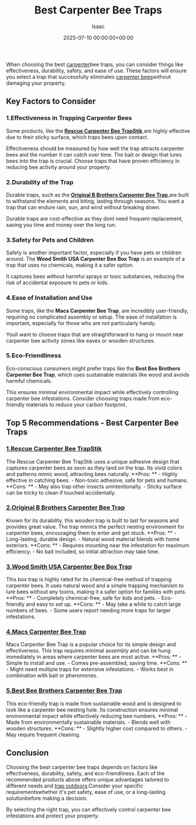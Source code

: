 ﻿---
title: Best Carpenter Bee Traps
description: When choosing the best carpenter bee traps, you can consider things like effectiveness, durability, safety, and ease of use.
slug: /best-carpenter-bee-traps/
date: 2025-07-10 00:00:00+00:00
lastmod: 2025-07-10 00:00:00+03:00
author: Isaac
categories:
- Bees
- Product Reviews
tags:
- bees
- best
- carpenter
layout: post
---

When choosing the best [carpenter](https://pestpolicy.com/compare-carpenter-bee-vs-bumblebee/)bee traps, you can consider things like effectiveness, durability, safety, and ease of use. These factors will ensure you select a trap that successfully eliminates [carpenter bees](https://pestpolicy.com/compare-carpenter-bee-vs-bumblebee/)without damaging your property.

##  Key Factors to Consider

###  1.**Effectiveness in Trapping Carpenter Bees**

Some products, like the [**Rescue Carpenter Bee TrapStik**](https://www.amazon.com/dp/B07RT23SKN/?tag=p-policy-20),are highly effective due to their sticky surface, which traps bees upon contact.

Effectiveness should be measured by how well the trap attracts carpenter bees and the number it can catch over time. The bait or design that lures bees into the trap is crucial. Choose traps that have proven efficiency in reducing bee activity around your property.

###  2.**Durability of the Trap**

Durable traps, such as the [**Original B Brothers Carpenter Bee Trap**](https://www.amazon.com/dp/B07QBJ7NSB/?tag=p-policy-20),are built to withstand the elements and biting, lasting through seasons. You want a trap that can endure rain, sun, and wind without breaking down.

Durable traps are cost-effective as they dont need frequent replacement, saving you time and money over the long run.

###  3.**Safety for Pets and Children**

Safety is another important factor, especially if you have pets or children around. The **Wood Smith USA Carpenter Bee Box Trap** is an example of a trap that uses no chemicals, making it a safer option.

It captures bees without harmful sprays or toxic substances, reducing the risk of accidental exposure to pets or kids.

###  4.**Ease of Installation and Use**

Some traps, like the **Macs Carpenter Bee Trap**, are incredibly user-friendly, requiring no complicated assembly or setup. The ease of installation is important, especially for those who are not particularly handy.

Youll want to choose traps that are straightforward to hang or mount near carpenter bee activity zones like eaves or wooden structures.

###  5.**Eco-Friendliness**

Eco-conscious consumers might prefer traps like the **Best Bee Brothers Carpenter Bee Trap**, which uses sustainable materials like wood and avoids harmful chemicals.

This ensures minimal environmental impact while effectively controlling carpenter bee infestations. Consider choosing traps made from eco-friendly materials to reduce your carbon footprint.

##  Top 5 Recommendations - Best Carpenter Bee Traps

###  [1.**Rescue Carpenter Bee TrapStik**](https://www.amazon.com/dp/B07RT23SKN/?tag=p-policy-20)

The Rescue Carpenter Bee TrapStik uses a unique adhesive design that captures carpenter bees as soon as they land on the trap. Its vivid colors and patterns mimic wood, attracting bees naturally. **Pros: ** - Highly effective in catching bees. - Non-toxic adhesive, safe for pets and humans. **Cons: ** - May also trap other insects unintentionally. - Sticky surface can be tricky to clean if touched accidentally.

###  [2.**Original B Brothers Carpenter Bee Trap**](https://www.amazon.com/dp/B07QBJ7NSB/?tag=p-policy-20)

Known for its durability, this wooden trap is built to last for seasons and provides great value. The trap mimics the perfect nesting environment for carpenter bees, encouraging them to enter and get stuck. **Pros: ** - Long-lasting, durable design. - Natural wood material blends with home exteriors. **Cons: ** - Requires mounting near the infestation for maximum efficiency. - No bait included, so initial attraction may take time.

###  [3.**Wood Smith USA Carpenter Bee Box Trap**](https://www.amazon.com/dp/B0BZ1ZMTF8/?tag=p-policy-20)

This box trap is highly rated for its chemical-free method of trapping carpenter bees. It uses natural wood and a simple trapping mechanism to lure bees without any toxins, making it a safer option for families with pets. **Pros: ** - Completely chemical-free, safe for kids and pets. - Eco-friendly and easy to set up. **Cons: ** - May take a while to catch large numbers of bees. - Some users report needing more traps for larger infestations.

###  [4.**Macs Carpenter Bee Trap**](https://www.amazon.com/dp/B09TRVZDFD/?tag=p-policy-20)

Macs Carpenter Bee Trap is a popular choice for its simple design and effectiveness. This trap requires minimal assembly and can be hung immediately in areas where carpenter bees are most active. **Pros: ** - Simple to install and use. - Comes pre-assembled, saving time. **Cons: ** - Might need multiple traps for extensive infestations. - Works best in combination with bait or pheromones.

###  [5.**Best Bee Brothers Carpenter Bee Trap**](https://www.amazon.com/dp/B0CD2CZBK1/?tag=p-policy-20)

This eco-friendly trap is made from sustainable wood and is designed to look like a carpenter bee nesting hole. Its construction ensures minimal environmental impact while effectively reducing bee numbers. **Pros: ** - Made from environmentally sustainable materials. - Blends well with wooden structures. **Cons: ** - Slightly higher cost compared to others. - May require frequent cleaning.

##  Conclusion

Choosing the best carpenter bee traps depends on factors like effectiveness, durability, safety, and eco-friendliness. Each of the recommended products above offers unique advantages tailored to different needs and [trap outdoors](https://pestpolicy.com/best-outdoor-rat-traps/).Consider your specific requirementswhether it's pet safety, ease of use, or a long-lasting solutionbefore making a decision.

By selecting the right trap, you can effectively control carpenter bee infestations and protect your property.

